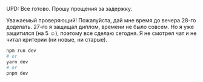 UPD: Все готово. Прошу прощения за задержку.

Уважаемый проверяющий!
Пожалуйста, дай мне время до вечера 28-го доделать.
27-го я защищал диплом, времени не было совсем.
Но я уже защитился (на 5 ☺️), поэтому все сделаю сегодня.
Я не смотрел чат и не читал критерии (ни новые, ни старые).



```bash
npm run dev
# or
yarn dev
# or
pnpm dev
```